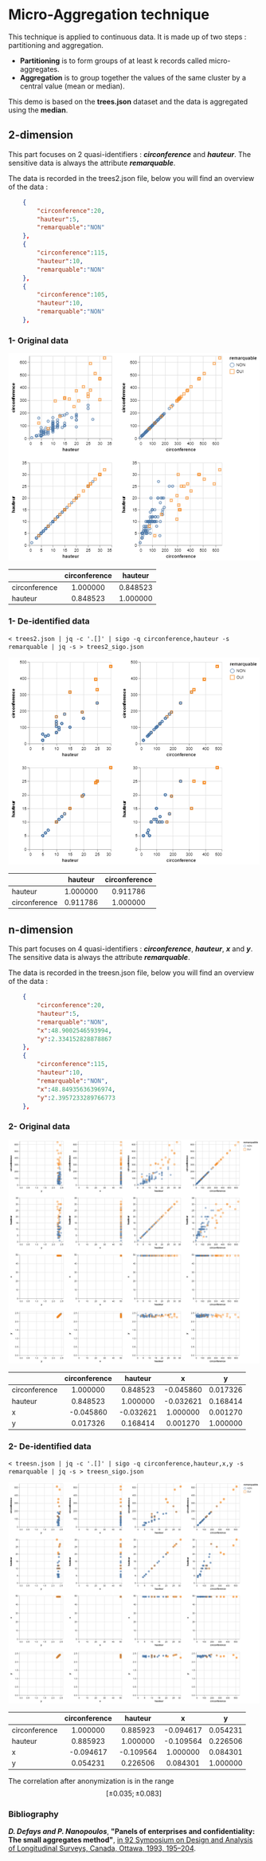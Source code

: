 # Micro-Aggregation technique

This technique is applied to continuous data. It is made up of two steps : partitioning and aggregation.

- **Partitioning** is to form groups of at least k records called micro-aggregates.
- **Aggregation** is to group together the values of the same cluster by a central value (mean or median).

This demo is based on the **trees.json** dataset and the data is aggregated using the **median**.

## 2-dimension

This part focuses on 2 quasi-identifiers : ***circonference*** and ***hauteur***.
The sensitive data is always the attribute ***remarquable***.

The data is recorded in the trees2.json file, below you will find an overview of the data :

```json
    {
        "circonference":20,
        "hauteur":5,
        "remarquable":"NON"
    },
    {
        "circonference":115,
        "hauteur":10,
        "remarquable":"NON"
    },
    {
        "circonference":105,
        "hauteur":10,
        "remarquable":"NON"
    },
```

### 1- Original data

![original](trees2.png)

|               | circonference |  hauteur |
|---------------|:-------------:|:--------:|
| circonference |    1.000000   | 0.848523 |
| hauteur       |    0.848523   | 1.000000 |

### 1- De-identified data

```console
< trees2.json | jq -c '.[]' | sigo -q circonference,hauteur -s remarquable | jq -s > trees2_sigo.json
```

![masked](trees2-sigo.png)

|               |  hauteur | circonference |
|---------------|:--------:|:-------------:|
| hauteur       | 1.000000 |    0.911786   |
| circonference | 0.911786 |    1.000000   |

## n-dimension

This part focuses on 4 quasi-identifiers : ***circonference***, ***hauteur***, ***x*** and ***y***.
The sensitive data is always the attribute ***remarquable***.

The data is recorded in the treesn.json file, below you will find an overview of the data :

```json
    {
        "circonference":20,
        "hauteur":5,
        "remarquable":"NON",
        "x":48.9002546593994,
        "y":2.334152828878867
    },
    {
        "circonference":115,
        "hauteur":10,
        "remarquable":"NON",
        "x":48.84935636396974,
        "y":2.3957233289766773
    },
```

### 2- Original data

![original](treesn.png)

|               | circonference |  hauteur  |     x     |     y    |
|---------------|:-------------:|:---------:|:---------:|:--------:|
| circonference |    1.000000   |  0.848523 | -0.045860 | 0.017326 |
| hauteur       |    0.848523   |  1.000000 | -0.032621 | 0.168414 |
| x             |   -0.045860   | -0.032621 |  1.000000 | 0.001270 |
| y             |    0.017326   |  0.168414 |  0.001270 | 1.000000 |

### 2- De-identified data

```console
< treesn.json | jq -c '.[]' | sigo -q circonference,hauteur,x,y -s remarquable | jq -s > treesn_sigo.json
```

![masked](treesn-sigo.png)

|               | circonference |  hauteur  |     x     |     y    |
|---------------|:-------------:|:---------:|:---------:|:--------:|
| circonference |    1.000000   |  0.885923 | -0.094617 | 0.054231 |
| hauteur       |    0.885923   |  1.000000 | -0.109564 | 0.226506 |
| x             |   -0.094617   | -0.109564 |  1.000000 | 0.084301 |
| y             |    0.054231   |  0.226506 |  0.084301 | 1.000000 |

The correlation after anonymization is in the range $$ [\pm 0.035; \pm 0.083] $$

### Bibliography

***D. Defays and P. Nanopoulos***, **"Panels of enterprises and confidentiality: The small aggregates method"**,
[in 92 Symposium on Design and Analysis of Longitudinal Surveys, Canada, Ottawa, 1993, 195–204](<https://publications.gc.ca/site/eng/9.844634/publication.html#:~:text=Symposium%2092%20%3A%20design%20and%20analysis%20of%20longitudinal,year%20the%20symposium%20focuses%20on%20a%20particular%20theme>).
